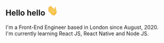 ## Hello hello <img src="img/hi.gif" width="30px"></h2>

I'm a Front-End Engineer based in London since August, 2020. <br/> 
I'm currently learning React JS, React Native and Node JS.
<!-- <img align="right" width="400" height="400" src="https://github.com/arianeborges/arianeborges/blob/main/img/Capa.png"> -->



<!--
![Capa](https://github.com/arianeborges/arianeborges/blob/main/img/Capa.png)
**arianeborges/arianeborges** is a ✨ _special_ ✨ repository because its `README.md` (this file) appears on your GitHub profile.

Here are some ideas to get you started:

- 🔭 I’m currently working on ...
- 🌱 I’m currently learning ...
- 👯 I’m looking to collaborate on ...
- 🤔 I’m looking for help with ...
- 💬 Ask me about ...
- 📫 How to reach me: ...
- 😄 Pronouns: ...
- ⚡ Fun fact: ...
-->